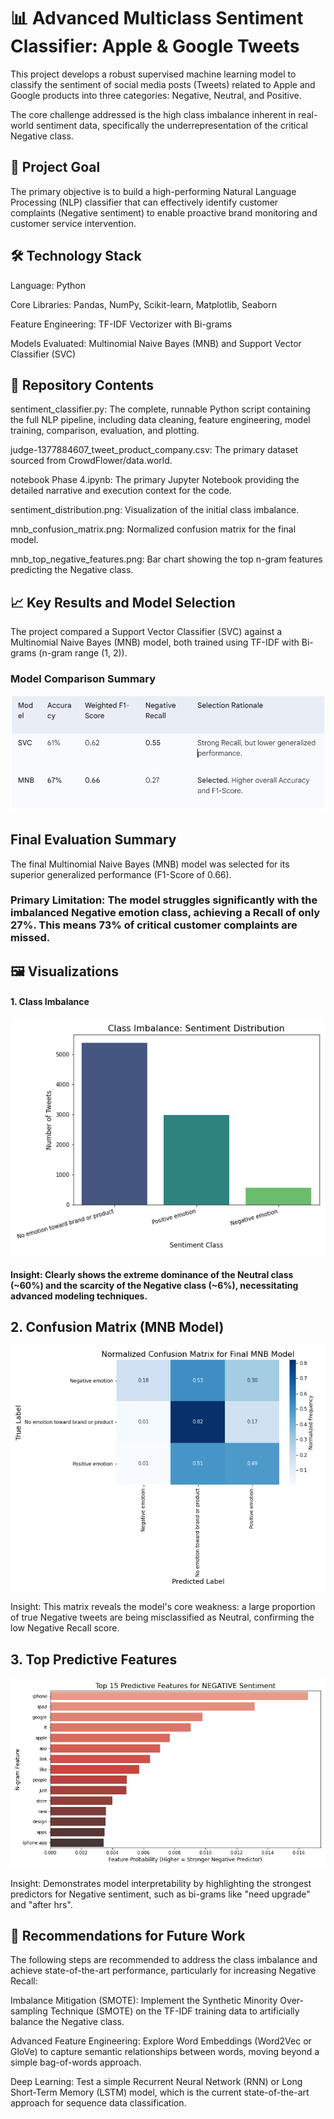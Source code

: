 # 📊 Advanced Multiclass Sentiment Classifier: Apple & Google Tweets
This project develops a robust supervised machine learning model to classify the sentiment of social media posts (Tweets) related to Apple and Google products into three categories: Negative, Neutral, and Positive.

The core challenge addressed is the high class imbalance inherent in real-world sentiment data, specifically the underrepresentation of the critical Negative class.

## 🚀 Project Goal
The primary objective is to build a high-performing Natural Language Processing (NLP) classifier that can effectively identify customer complaints (Negative sentiment) to enable proactive brand monitoring and customer service intervention.

## 🛠️ Technology Stack
Language: Python

Core Libraries: Pandas, NumPy, Scikit-learn, Matplotlib, Seaborn

Feature Engineering: TF-IDF Vectorizer with Bi-grams

Models Evaluated: Multinomial Naive Bayes (MNB) and Support Vector Classifier (SVC)

## 📂 Repository Contents
sentiment_classifier.py: The complete, runnable Python script containing the full NLP pipeline, including data cleaning, feature engineering, model training, comparison, evaluation, and plotting.

judge-1377884607_tweet_product_company.csv: The primary dataset sourced from CrowdFlower/data.world.

notebook Phase 4.ipynb: The primary Jupyter Notebook providing the detailed narrative and execution context for the code.

sentiment_distribution.png: Visualization of the initial class imbalance.

mnb_confusion_matrix.png: Normalized confusion matrix for the final model.

mnb_top_negative_features.png: Bar chart showing the top n-gram features predicting the Negative class.

## 📈 Key Results and Model Selection
The project compared a Support Vector Classifier (SVC) against a Multinomial Naive Bayes (MNB) model, both trained using TF-IDF with Bi-grams (n-gram range (1, 2)).

### Model Comparison Summary
![Model Comparison](https://github.com/apelicier/Phase-4-Project/blob/main/Notebook/Model%20Comparison%20Summary.PNG)

## Final Evaluation Summary
The final Multinomial Naive Bayes (MNB) model was selected for its superior generalized performance (F1-Score of 0.66).

### Primary Limitation: The model struggles significantly with the imbalanced Negative emotion class, achieving a Recall of only 27%. This means 73% of critical customer complaints are missed.

## 🖼️ Visualizations
#### 1. Class Imbalance
![Sentiment_distribution](https://github.com/apelicier/Phase-4-Project/blob/main/Notebook/sentiment_distribution.png)

#### Insight: Clearly shows the extreme dominance of the Neutral class (~60%) and the scarcity of the Negative class (~6%), necessitating advanced modeling techniques.

## 2. Confusion Matrix (MNB Model)
![mnb_confusion_matrix](https://github.com/apelicier/Phase-4-Project/blob/main/Notebook/mnb_confusion_matrix.png)

Insight: This matrix reveals the model's core weakness: a large proportion of true Negative tweets are being misclassified as Neutral, confirming the low Negative Recall score.

## 3. Top Predictive Features
![mnb_top_negative_features](https://github.com/apelicier/Phase-4-Project/blob/main/Notebook/mnb_top_negative_features.png)

Insight: Demonstrates model interpretability by highlighting the strongest predictors for Negative sentiment, such as bi-grams like "need upgrade" and "after hrs".

## 🎯 Recommendations for Future Work
The following steps are recommended to address the class imbalance and achieve state-of-the-art performance, particularly for increasing Negative Recall:

Imbalance Mitigation (SMOTE): Implement the Synthetic Minority Over-sampling Technique (SMOTE) on the TF-IDF training data to artificially balance the Negative class.

Advanced Feature Engineering: Explore Word Embeddings (Word2Vec or GloVe) to capture semantic relationships between words, moving beyond a simple bag-of-words approach.

Deep Learning: Test a simple Recurrent Neural Network (RNN) or Long Short-Term Memory (LSTM) model, which is the current state-of-the-art approach for sequence data classification.
